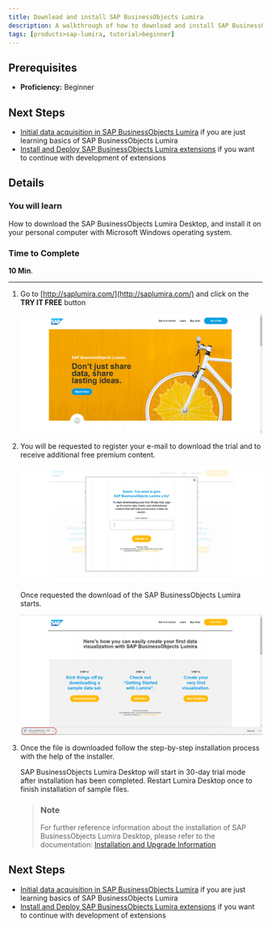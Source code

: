 ```yaml
---
title: Download and install SAP BusinessObjects Lumira
description: A walkthrough of how to download and install SAP BusinessObjects Lumira
tags: [products>sap-lumira, tutorial>beginner]
---
```

## Prerequisites  
 - **Proficiency:** Beginner

## Next Steps
- [Initial data acquisition in SAP BusinessObjects Lumira](http://www.sap.com/developer/tutorials/lumira-initial-data-acquisition.html) if you are just learning basics of SAP BusinessObjects Lumira
- [Install and Deploy SAP BusinessObjects Lumira extensions](http://www.sap.com/developer/tutorials/lumira-extensions-intro.html) if you want to continue with development of extensions

## Details
### You will learn  
How to download the SAP BusinessObjects Lumira Desktop, and install it on your personal computer with Microsoft Windows operating system.

### Time to Complete
**10 Min**.

---

1. Go to [http://saplumira.com/](http://saplumira.com/) and click on the **TRY IT FREE** button

    ![Try Lumira for free](lumira1-1a.jpg)

2. You will be requested to register your e-mail to download the trial and to receive additional free premium content.

    ![Lumira Trial](lumira1-2a.jpg)

    Once requested the download of the SAP BusinessObjects Lumira starts.

    ![Lumira download](lumira1-3a.jpg)

3. Once the file is downloaded follow the step-by-step installation process with the help of the installer.

    SAP BusinessObjects Lumira Desktop will start in 30-day trial mode after installation has been completed. Restart Lumira Desktop once to finish installation of sample files.

    > ### Note
    > For further reference information about the installation of SAP BusinessObjects Lumira Desktop, please refer to the documentation: [Installation and Upgrade Information](https://help.sap.com/lumira#section3)

## Next Steps
- [Initial data acquisition in SAP BusinessObjects Lumira](http://www.sap.com/developer/tutorials/lumira-initial-data-acquisition.html) if you are just learning basics of SAP BusinessObjects Lumira
- [Install and Deploy SAP BusinessObjects Lumira extensions](http://www.sap.com/developer/tutorials/lumira-extensions-intro.html) if you want to continue with development of extensions
